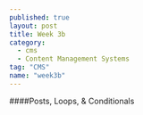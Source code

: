 ```yaml
---
published: true
layout: post
title: Week 3b
category: 
  - cms
  - Content Management Systems
tag: "CMS"
name: "week3b"
---
```


####Posts, Loops, & Conditionals